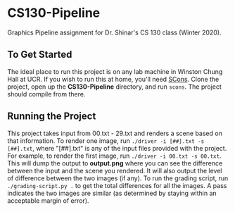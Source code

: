 # CS130-Pipeline
Graphics Pipeline assignment for Dr. Shinar's CS 130 class (Winter 2020).

## To Get Started
The ideal place to run this project is on any lab machine in Winston Chung Hall at UCR. If you wish to run this at home, you'll need [SCons](https://scons.org/pages/download.html). Clone the project, open up the **CS130-Pipeline** directory, and run `scons`. The project should compile from there.

## Running the Project
This project takes input from 00.txt - 29.txt and renders a scene based on that information. To render one image, run `./driver -i [##].txt -s [##].txt`, where "[##].txt" is any of the input files provided with the project. For example, to render the first image, run `./driver -i 00.txt -s 00.txt`. This will dump the output to **output.png** where you can see the difference between the input and the scene you rendered. It will also output the level of difference between the two images (if any). To run the grading script, run `./grading-script.py .` to get the total differences for all the images. A pass indicates the two images are similar (as determined by staying within an acceptable margin of error). 
